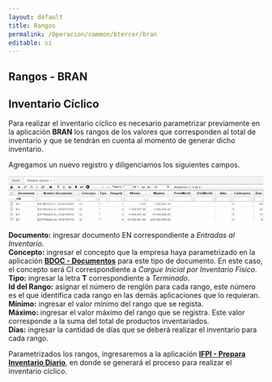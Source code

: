 ```yaml
---
layout: default
title: Rangos
permalink: /Operacion/common/btercer/bran
editable: si
---
```


## Rangos - BRAN

## Inventario Cíclico

Para realizar el inventario cíclico es necesario parametrizar previamente en la aplicación **BRAN** los rangos de los valores que corresponden al total de inventario y que se tendrán en cuenta al momento de generar dicho inventario.  

Agregamos un nuevo registro y diligenciamos los siguientes campos.  

![](BRAN.png)

**Documento:** ingresar documento EN correspondiente a _Entradas al Inventario_.  
**Concepto:** ingresar el concepto que la empresa haya parametrizado en la aplicación [**BDOC - Documentos**](http://docs.oasiscom.com/Operacion/common/bsistema/bdoc) para este tipo de documento. En este caso, el concepto será CI correspondiente a _Cargue Inicial por Inventario Físico_.  
**Tipo:** ingresar la letra **T** correspondiente a _Terminado_.  
**Id del Rango:** asignar el número de renglón para cada rango, este número es el que identifica cada rango en las demás aplicaciones que lo requieran.  
**Mínimo:** ingresar el valor mínimo del rango que se regista.  
**Máximo:** ingresar el valor máximo del rango que se registra. Este valor corresponde a la suma del total de productos inventariados.  
**Días:** ingresar la cantidad de días que se deberá realizar el inventario para cada rango.  

Parametrizados los rangos, ingresaremos a la aplicación [**IFPI - Prepara Inventario Diario**](http://docs.oasiscom.com/Operacion/scm/inventarios/ifisico/ifpi), en donde se generará el proceso para realizar el inventario cíclico.  
